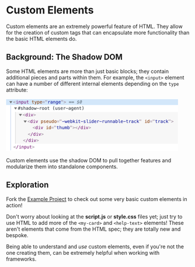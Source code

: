 # Custom Elements
Custom elements are an extremely powerful feature of HTML. They allow for the creation of custom tags that can encapsulate more functionality than the basic HTML elements do.

## Background: The Shadow DOM
Some HTML elements are more than just basic blocks; they contain additional pieces and parts within them. For example, the `<input>` element can have a number of different internal elements depending on the `type` attribute:

![](../Assets/ShadowDom.png)

Custom elements use the shadow DOM to pull together features and modularize them into standalone components.

## Exploration
Fork the [Example Project](https://replit.com/@HylandOutreach/CustomElements#index.html) to check out some very basic custom elements in action!

Don't worry about looking at the **script.js** or **style.css** files yet; just try to use HTML to add more of the `<my-card>` and `<help-text>` elements! These aren't elements that come from the HTML spec; they are totally new and bespoke.

Being able to understand and _use_ custom elements, even if you're not the one creating them, can be extremely helpful when working with frameworks.

